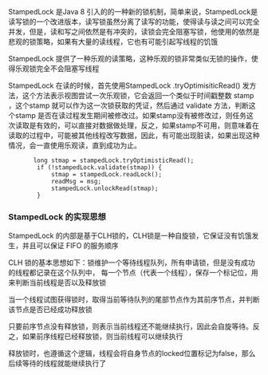 StampedLock 是Java 8 引入的的一种新的锁机制，简单来说，StampedLock是读写锁的一个改进版本，读写锁虽然分离了读写的功能，使得读与读之间可以完全并发，但是，读和写之间依然是有冲突的，读锁会完全阻塞写锁，他使用的依然是悲观的锁策略，如果有大量的读线程，它也有可能引起写线程的饥饿

 StampedLock 提供了一种乐观的读策略，这种乐观的锁非常类似无锁的操作，使得乐观锁完全不会阻塞写线程
 
 StampedLock  在读的时候，首先使用StampedLock .tryOptimisiticRead() 发方法，这个方法表示视图尝试一次乐观锁，它会返回一个类似于时间戳整数 stamp ，这个stamp 就可以作为这一次锁获取的凭证，然后通过 validate 方法，判断这个stamp 是否在读过程发生期间被修改过。如果stamp没有被修改过，则任务这次读取是有效的，可以直接对数据做处理，反之，如果stamp不可用，则意味着在读取的过程中，可能被其他线程改写数据，因此，有可能出现脏读，如果出现这种情况，会一直使用乐观读，直到成功为止。
 
```
       long stmap = stampedLock.tryOptimisticRead();
        if (!stampedLock.validate(stmap)) {
            stmap = stampedLock.readLock();
            readMsg = msg;
            stampedLock.unlockRead(stmap);
        }
```

 
 
 ### StampedLock  的实现思想
 
 StampedLock 的内部是基于CLH锁的，CLH锁是一种自旋锁，它保证没有饥饿发生，并且可以保证 FIFO 的服务顺序
 
CLH 锁的基本思想如下：锁维护一个等待线程队列，所有申请锁，但是没有成功的线程都记录在这个队列中， 每一个节点（代表一个线程），保存一个标记位，用来判断当前线程是否以及释放锁

当一个线程试图获得锁时，取得当前等待队列的尾部节点作为其前序节点，并判断该节点是否已经成功释放锁

只要前序节点没有释放锁，则表示当前线程还不能继续执行，因此会自旋等待。反之，如果前序线程已经释放锁，则当前线程可以继续执行

释放锁时，也遵循这个逻辑，线程会将自身节点的locked位置标记为false，那么后续等待的线程就能继续执行了
